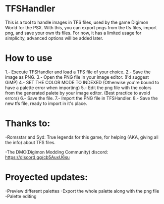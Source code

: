 # TFSHandler
This is a tool to handle images in TFS files, used by the game Digimon World for the PSX.
With this, you can export pngs from the tfs files, import png, and save your own tfs files.
For now, it has a limited usage for simplicity, advanced options will be added later.

# How to use
1.- Execute TFSHandler and load a TFS file of your choice.
2.- Save the image as PNG.
3.- Open the PNG file in your image editor. (I'd suggest GiMP)
4.- SET THE COLOR MODE TO INDEXED (Otherwise you're bound to have a palette error when importing)
5.- Edit the png file with the colors from the generated palete by your image editor. (Best practice to avoid errors)
6.- Save the file.
7.- Import the PNG file in TFSHandler.
8.- Save the new tfs file, ready to import in it's place.

# Thanks to:

-Romsstar and Syd: True legends for this game, for helping (AKA, giving all the info) about TFS files.

-The DMC(Digimon Modding Community) discord: https://discord.gg/cb5AuxU6su


# Proyected updates:
-Preview different palettes
-Export the whole palette along with the png file
-Palette editing 
